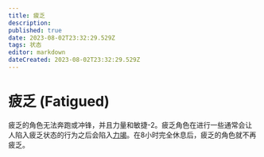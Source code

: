 ```yaml
---
title: 疲乏
description: 
published: true
date: 2023-08-02T23:32:29.529Z
tags: 状态
editor: markdown
dateCreated: 2023-08-02T23:32:29.529Z
---
```


# 疲乏 (Fatigued)
疲乏的角色无法奔跑或冲锋，并且力量和敏捷-2。疲乏角色在进行一些通常会让人陷入疲乏状态的行为之后会陷入[力竭](/状态/力竭)。在8小时完全休息后，疲乏的角色就不再疲乏。